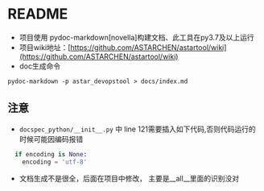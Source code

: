 # README

- 项目使用 pydoc-markdown[novella]构建文档、此工具在py3.7及以上运行
- 项目wiki地址：[https://github.com/ASTARCHEN/astartool/wiki](https://github.com/ASTARCHEN/astartool/wiki)
- doc生成命令

```shell
pydoc-markdown -p astar_devopstool > docs/index.md
```

## 注意

- ```docspec_python/__init__.py``` 中 line 121需要插入如下代码,否则代码运行的时候可能因编码报错

```python
  if encoding is None:
    encoding = 'utf-8'
```

- 文档生成不是很全，后面在项目中修改， 主要是__all__里面的识别没对
